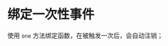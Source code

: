 # 绑定一次性事件

使用 `one` 方法绑定函数，在被触发一次后，会自动注销；

<code-run show-code="top">
    <template>
        <codehead>
            <script src="https://cdn.jsdelivr.net/gh/kirakiray/ofa.js/dist/ofa.js"></script>
        </codehead>
        <button id="btn1">Click Me one!</button>
        <br>
        <br>
        <button id="btn2">Click Me two!</button>
        <script>
            let count = 0;
            const btn1 = $("#btn1");
            const btn2 = $("#btn2");
            // 绑定一次性函数
            btn1.one("click", () => {
                count = count + 1;
                btn1.text = "click count " + count;
            });
            btn2.on("click", () => {
                count = count + 1;
                btn2.text = "click count " + count;
            });
        </script>
    </template>
</code-run>